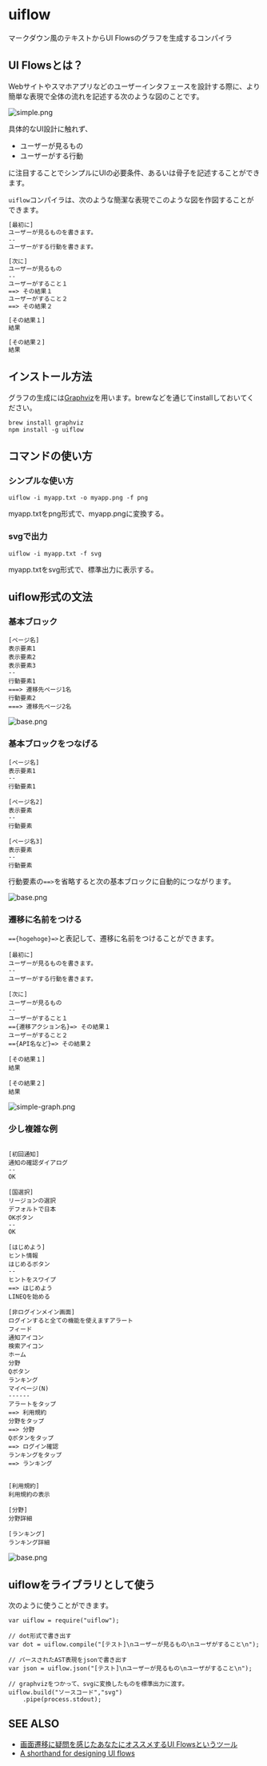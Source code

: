 # uiflow

マークダウン風のテキストからUI Flowsのグラフを生成するコンパイラ

## UI Flowsとは？

Webサイトやスマホアプリなどのユーザーインタフェースを設計する際に、より簡単な表現で全体の流れを記述する次のような図のことです。

![simple.png](https://qiita-image-store.s3.amazonaws.com/0/35671/83a65590-8ea7-a124-0a86-ca9cb967402b.png "simple.png")

具体的なUI設計に触れず、

* ユーザーが見るもの
* ユーザーがする行動

に注目することでシンプルにUIの必要条件、あるいは骨子を記述することができます。

``uiflow``コンパイラは、次のような簡潔な表現でこのような図を作図することができます。

```markdown:sample.txt
[最初に]
ユーザーが見るものを書きます。
--
ユーザーがする行動を書きます。

[次に]
ユーザーが見るもの
--
ユーザーがすること１
==> その結果１
ユーザーがすること２
==> その結果２

[その結果１]
結果

[その結果２]
結果
```

## インストール方法

グラフの生成には[Graphviz](http://www.graphviz.org/)を用います。brewなどを通じてinstallしておいてください。


```
brew install graphviz
npm install -g uiflow
```

## コマンドの使い方

### シンプルな使い方

```bash:
uiflow -i myapp.txt -o myapp.png -f png  
```

myapp.txtをpng形式で、myapp.pngに変換する。

### svgで出力

```bash:
uiflow -i myapp.txt -f svg
```
myapp.txtをsvg形式で、標準出力に表示する。

## uiflow形式の文法

### 基本ブロック

```markdown:基本ブロック
[ページ名]
表示要素1
表示要素2
表示要素3
--
行動要素1
===> 遷移先ページ1名
行動要素2
===> 遷移先ページ2名
```


![base.png](https://qiita-image-store.s3.amazonaws.com/0/35671/f2b4855d-a53c-5414-50f1-de4f07bc2f16.png "base.png")

### 基本ブロックをつなげる


```markdown:基本ブロック
[ページ名]
表示要素1
--
行動要素1

[ページ名2]
表示要素
--
行動要素

[ページ名3]
表示要素
--
行動要素
```
行動要素の``==>``を省略すると次の基本ブロックに自動的につながります。

![base.png](https://qiita-image-store.s3.amazonaws.com/0/35671/01f02911-6738-549f-dd93-b829887843fb.png "base.png")


### 遷移に名前をつける
``=={hogehoge}=>``と表記して、遷移に名前をつけることができます。

```
[最初に]
ユーザーが見るものを書きます。
--
ユーザーがする行動を書きます。

[次に]
ユーザーが見るもの
--
ユーザーがすること１
=={遷移アクション名}=> その結果１
ユーザーがすること２
=={API名など}=> その結果２

[その結果１]
結果

[その結果２]
結果

```
![simple-graph.png](https://qiita-image-store.s3.amazonaws.com/0/35671/eff43bff-b436-c9e5-815e-559143cec750.png "simple-graph.png")


### 少し複雑な例

```markdown:complex

[初回通知]
通知の確認ダイアログ
--
OK

[国選択]
リージョンの選択
デフォルトで日本
OKボタン
--
OK

[はじめよう]
ヒント情報
はじめるボタン
--
ヒントをスワイプ
==> はじめよう
LINEQを始める

[非ログインメイン画面]
ログインすると全ての機能を使えますアラート
フィード
通知アイコン
検索アイコン
ホーム
分野
Qボタン
ランキング
マイページ(N)
------
アラートをタップ
==> 利用規約
分野をタップ
==> 分野
Qボタンをタップ
==> ログイン確認
ランキングをタップ
==> ランキング


[利用規約]
利用規約の表示

[分野]
分野詳細

[ランキング]
ランキング詳細

```
![base.png](https://qiita-image-store.s3.amazonaws.com/0/35671/5f26cd34-39bf-4dd3-c2b9-2ac892abbdd8.png "base.png")


## uiflowをライブラリとして使う

次のように使うことができます。

```javascript:sampleusage
var uiflow = require("uiflow");

// dot形式で書き出す
var dot = uiflow.compile("[テスト]\nユーザーが見るもの\nユーザがすること\n");

// パースされたAST表現をjsonで書き出す
var json = uiflow.json("[テスト]\nユーザーが見るもの\nユーザがすること\n");

// graphvizをつかって、svgに変換したものを標準出力に渡す。
uiflow.build("ソースコード","svg")
	.pipe(process.stdout);
```

## SEE ALSO

* [画面遷移に疑問を感じたあなたにオススメするUI Flowsというツール](http://www.standardinc.jp/reflection/article/ui-flows/)
* [A shorthand for designing UI flows](https://signalvnoise.com/posts/1926-a-shorthand-for-designing-ui-flows)
